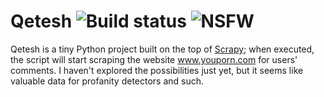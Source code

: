 # Qetesh ![Build status](https://travis-ci.org/neysofu/qetesh.svg?branch=master) ![NSFW](https://img.shields.io/badge/warning-NSFW-red.svg)
Qetesh is a tiny Python project built on the top of [Scrapy](http://scrapy.org); when executed, the script will start scraping the website www.youporn.com for users' comments. I haven't explored the possibilities just yet, but it seems like valuable data for profanity detectors and such.
